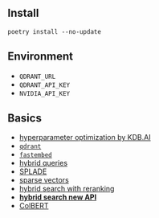 ## Install
`poetry install --no-update`

## Environment
- `QDRANT_URL`
- `QDRANT_API_KEY`
- `NVIDIA_API_KEY`

## Basics
- [hyperparameter optimization by KDB.AI](https://kdb.ai/learning-hub/articles/optimizing-hyperparameters-in-hybrid-search/?utm_source=chatgpt.com)
- [`qdrant`](https://qdrant.tech/documentation/quickstart/)
- [`fastembed`](https://qdrant.tech/documentation/fastembed/fastembed-quickstart/)
- [hybrid queries](https://qdrant.tech/documentation/concepts/hybrid-queries/)
- [SPLADE](https://qdrant.tech/documentation/fastembed/fastembed-splade/)
- [sparse vectors](https://qdrant.tech/articles/sparse-vectors/)
- [hybrid search with reranking](https://qdrant.tech/documentation/search-precision/reranking-hybrid-search/)
- [**hybrid search new API**](https://qdrant.tech/articles/hybrid-search/)
- [ColBERT](https://qdrant.tech/documentation/fastembed/fastembed-colbert/)